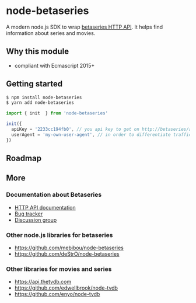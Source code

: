 # node-betaseries

A modern node.js SDK to wrap [betaseries HTTP API](https://www.betaseries.com/api/).
It helps find information about series and movies.

## Why this module

- compliant with Ecmascript 2015+

## Getting started

```bash
$ npm install node-betaseries
$ yarn add node-betaseries
```

```javascript
import { init  } from 'node-betaseries'

init({
  apiKey = '2233cc194fb0', // you api key to get on http://betaseries/api website
  userAgent = 'my-own-user-agent', // in order to differentiate traffic
})


```

## Roadmap

## More

### Documentation about Betaseries

- [HTTP API documentation](https://www.betaseries.com/api/docs)
- [Bug tracker](https://www.betaseries.com/bugs/api)
- [Discussion group](http://groups.google.com/group/betaseries)

### Other node.js libraries for betaseries

- https://github.com/mebibou/node-betaseries
- https://github.com/deStrO/node-betaseries

### Other libraries for movies and series

- https://api.thetvdb.com
- https://github.com/edwellbrook/node-tvdb
- https://github.com/enyo/node-tvdb
